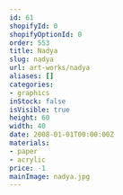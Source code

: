 ```yaml
---
id: 61
shopifyId: 0
shopifyOptionId: 0
order: 553
title: Nadya
slug: nadya
url: art-works/nadya
aliases: []
categories:
- graphics
inStock: false
isVisible: true
height: 60
width: 40
date: 2008-01-01T00:00:00Z
materials:
- paper
- acrylic
price: -1
mainImage: nadya.jpg
---
```

